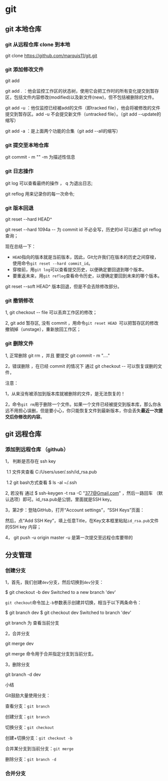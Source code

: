 # git
## git 本地仓库

### git 从远程仓库 clone 到本地

git clone https://github.com/marquis11/git.git



### git 添加修改文件

git add  <file>

git add . ：他会监控工作区的状态树，使用它会把工作时的所有变化提交到暂存区，包括文件内容修改(modified)以及新文件(new)，但不包括被删除的文件。

git add -u ：他仅监控已经被add的文件（即tracked file），他会将被修改的文件提交到暂存区。add -u 不会提交新文件（untracked file）。（git add --update的缩写）

git add -a ：是上面两个功能的合集（git add --all的缩写）



### git 提交至本地仓库

git commit - m ""     -m 为描述性信息



### git 日志操作

git log  可以查看最终的操作  ， q 为退出日志;

git reflog   用来记录你的每一次命令;



### git 版本回退

git reset --hard HEAD^

git reset --hard 1094a  -- 为 commit id  不必全写，历史的id 可以通过  git reflog  查询；

现在总结一下：

- `HEAD`指向的版本就是当前版本，因此，Git允许我们在版本的历史之间穿梭，使用命令`git reset --hard commit_id`。
- 穿梭前，用`git log`可以查看提交历史，以便确定要回退到哪个版本。
- 要重返未来，用`git reflog`查看命令历史，以便确定要回到未来的哪个版本。

git reset --soft HEAD^   版本回退，但是不会去除修改部分。



### git 撤销修改

1, git checkout -- file 可以丢弃工作区的修改；

2, git add 暂存区,  没有 commit ，用命令`git reset HEAD `<file>可以把暂存区的修改撤销掉（unstage），重新放回工作区；



### git 删除文件

1, 正常删除  git rm <file>  ，并且 要提交  git commit - m "...."

2，错误删除  ，在已经 commit  的情况下  通过 git checkout -- <file> 可以恢复误删的文件，

注意： 

1，从来没有被添加到版本库就被删除的文件，是无法恢复的！

2，命令`git rm`用于删除一个文件。如果一个文件已经被提交到版本库，那么你永远不用担心误删，但是要小心，你只能恢复文件到最新版本，你会丢失**最近一次提交后你修改的内容**。



## git 远程仓库

### 添加到远程仓库 （github）

1， 判断是否存在 ssh key

​     1.1    文件夹查看 C:/Users/user/.ssh/id_rsa.pub 

​     1.2     git bash方式查看  $ ls -al ~/.ssh

2,  若没有 通过  $ ssh-keygen -t rsa -C "377@Gmail.com"  ，然后一路回车 （默认选项）即可。id_rsa.pub是公钥，里面就是SSH key。

3，第2步：登陆GitHub，打开“Account settings”，“SSH Keys”页面：

然后，点“Add SSH Key”，填上任意Title，在Key文本框里粘贴`id_rsa.pub`文件的SSH key 内容；

4， git push -u origin master   -u 是第一次提交至远程仓库要带的



## 分支管理

### 创建分支

1，首先，我们创建`dev`分支，然后切换到`dev`分支：

$ git checkout -b dev
Switched to a new branch 'dev'

`git checkout`命令加上`-b`参数表示创建并切换，相当于以下两条命令：

$ git branch dev
$ git checkout dev
Switched to branch 'dev'

git branch 为 查看当前分支



2，合并分支

 git merge dev

git merge 命令用于合并指定分支到当前分支。

3，删除分支

git branch -d dev 



小结

Git鼓励大量使用分支：

查看分支：`git branch`

创建分支：`git branch `

切换分支：`git checkout `

创建+切换分支：`git checkout -b `

合并某分支到当前分支：`git merge `

删除分支：`git branch -d `



### 合并分支



